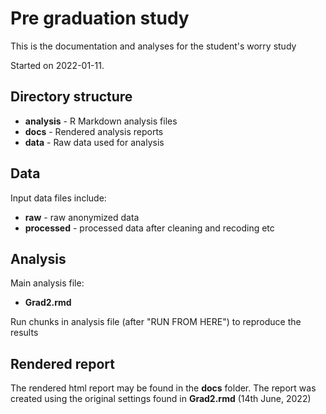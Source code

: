 # Pre graduation study

This is the documentation and analyses for the student's worry study

Started on 2022-01-11.

## Directory structure

* **analysis** - R Markdown analysis files
* **docs** - Rendered analysis reports
* **data** - Raw data used for analysis


## Data

Input data files include:

* **raw** - raw anonymized data
* **processed** - processed data after cleaning and recoding etc

## Analysis

Main analysis file:

* **Grad2.rmd**

Run chunks in analysis file (after "RUN FROM HERE") to reproduce the results

## Rendered report

The rendered html report may be found in the **docs** folder.
The report was created using the original settings found in **Grad2.rmd** (14th June, 2022)
